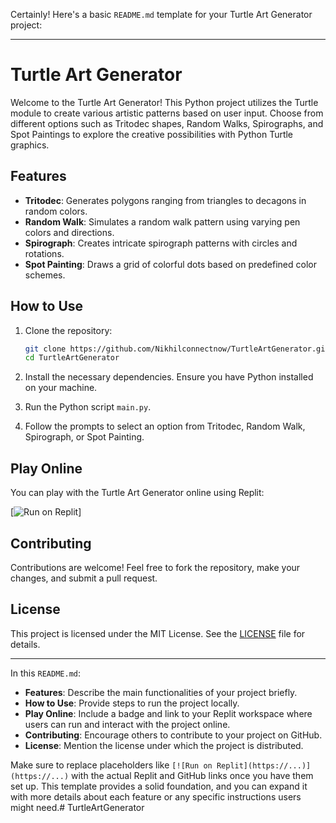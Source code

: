 Certainly! Here's a basic `README.md` template for your Turtle Art Generator project:

---

# Turtle Art Generator

Welcome to the Turtle Art Generator! This Python project utilizes the Turtle module to create various artistic patterns based on user input. Choose from different options such as Tritodec shapes, Random Walks, Spirographs, and Spot Paintings to explore the creative possibilities with Python Turtle graphics.

## Features

- **Tritodec**: Generates polygons ranging from triangles to decagons in random colors.
- **Random Walk**: Simulates a random walk pattern using varying pen colors and directions.
- **Spirograph**: Creates intricate spirograph patterns with circles and rotations.
- **Spot Painting**: Draws a grid of colorful dots based on predefined color schemes.

## How to Use

1. Clone the repository:
   ```bash
   git clone https://github.com/Nikhilconnectnow/TurtleArtGenerator.git
   cd TurtleArtGenerator
   ```

2. Install the necessary dependencies. Ensure you have Python installed on your machine.

3. Run the Python script `main.py`.

4. Follow the prompts to select an option from Tritodec, Random Walk, Spirograph, or Spot Painting.

## Play Online

You can play with the Turtle Art Generator online using Replit:

[![Run on Replit](https://replit.com/badge/github/Nikhilconnectnow/TurtleArtGenerator)]

## Contributing

Contributions are welcome! Feel free to fork the repository, make your changes, and submit a pull request.

## License

This project is licensed under the MIT License. See the [LICENSE](LICENSE) file for details.

---

In this `README.md`:

- **Features**: Describe the main functionalities of your project briefly.
- **How to Use**: Provide steps to run the project locally.
- **Play Online**: Include a badge and link to your Replit workspace where users can run and interact with the project online.
- **Contributing**: Encourage others to contribute to your project on GitHub.
- **License**: Mention the license under which the project is distributed.

Make sure to replace placeholders like `[![Run on Replit](https://...)](https://...)` with the actual Replit and GitHub links once you have them set up. This template provides a solid foundation, and you can expand it with more details about each feature or any specific instructions users might need.# TurtleArtGenerator
